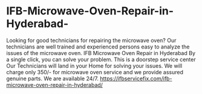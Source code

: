 # IFB-Microwave-Oven-Repair-in-Hyderabad-
Looking for good technicians for repairing the microwave oven? Our technicians are well trained and experienced persons easy to analyze the issues of the microwave oven. IFB Microwave Oven Repair in Hyderabad By a single click, you can solve your problem. This is a doorstep service center Our Technicians will land in your Home for solving your issues. We will charge only 350/- for microwave oven service and we provide assured genuine parts. We are available 24/7.  https://ifbservicefix.com/ifb-microwave-oven-repair-in-hyderabad/
